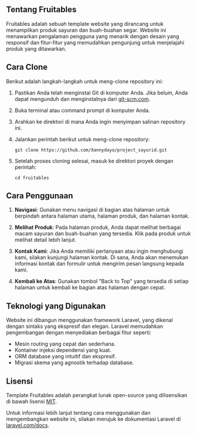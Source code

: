 ## Tentang Fruitables

Fruitables adalah sebuah template website yang dirancang untuk menampilkan produk sayuran dan buah-buahan segar. Website ini menawarkan pengalaman pengguna yang menarik dengan desain yang responsif dan fitur-fitur yang memudahkan pengunjung untuk menjelajahi produk yang ditawarkan.

## Cara Clone

Berikut adalah langkah-langkah untuk meng-clone repository ini:

1. Pastikan Anda telah menginstal Git di komputer Anda. Jika belum, Anda dapat mengunduh dan menginstalnya dari [git-scm.com](https://git-scm.com/).

2. Buka terminal atau command prompt di komputer Anda.

3. Arahkan ke direktori di mana Anda ingin menyimpan salinan repository ini.

4. Jalankan perintah berikut untuk meng-clone repository:
   ```
   git clone https://github.com/Xannydayo/project_sayurid.git
   ```

5. Setelah proses cloning selesai, masuk ke direktori proyek dengan perintah:
   ```
   cd fruitables
   ```

## Cara Penggunaan

1. **Navigasi**: Gunakan menu navigasi di bagian atas halaman untuk berpindah antara halaman utama, halaman produk, dan halaman kontak.

2. **Melihat Produk**: Pada halaman produk, Anda dapat melihat berbagai macam sayuran dan buah-buahan yang tersedia. Klik pada produk untuk melihat detail lebih lanjut.

3. **Kontak Kami**: Jika Anda memiliki pertanyaan atau ingin menghubungi kami, silakan kunjungi halaman kontak. Di sana, Anda akan menemukan informasi kontak dan formulir untuk mengirim pesan langsung kepada kami.

4. **Kembali ke Atas**: Gunakan tombol "Back to Top" yang tersedia di setiap halaman untuk kembali ke bagian atas halaman dengan cepat.

## Teknologi yang Digunakan

Website ini dibangun menggunakan framework Laravel, yang dikenal dengan sintaks yang ekspresif dan elegan. Laravel memudahkan pengembangan dengan menyediakan berbagai fitur seperti:

- Mesin routing yang cepat dan sederhana.
- Kontainer injeksi dependensi yang kuat.
- ORM database yang intuitif dan ekspresif.
- Migrasi skema yang agnostik terhadap database.

## Lisensi

Template Fruitables adalah perangkat lunak open-source yang dilisensikan di bawah lisensi [MIT](https://opensource.org/licenses/MIT).

Untuk informasi lebih lanjut tentang cara menggunakan dan mengembangkan website ini, silakan merujuk ke dokumentasi Laravel di [laravel.com/docs](https://laravel.com/docs).
